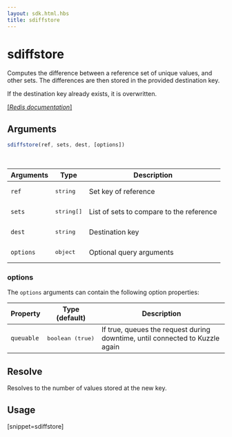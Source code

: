```yaml
---
layout: sdk.html.hbs
title: sdiffstore
---
```


# sdiffstore

Computes the difference between a reference set of unique values, and other sets. The differences are then stored in the provided destination key.

If the destination key already exists, it is overwritten.

[[_Redis documentation_]](https://redis.io/commands/sdiffstore)

## Arguments

```js
sdiffstore(ref, sets, dest, [options])

```

<br/>

| Arguments    | Type    | Description |
|--------------|---------|-------------|
| `ref` | <pre>string</pre> | Set key of reference |
| `sets` | <pre>string[]</pre> | List of sets to compare to the reference |
| `dest` | <pre>string</pre> | Destination key |
| ``options`` | <pre>object</pre> | Optional query arguments |

### options

The `options` arguments can contain the following option properties:

| Property   | Type (default)   | Description                       |
| ---------- | ------- | --------------------------------- |
| `queuable` | <pre>boolean (true)</pre> | If true, queues the request during downtime, until connected to Kuzzle again |

## Resolve

Resolves to the number of values stored at the new key.

## Usage

[snippet=sdiffstore]
